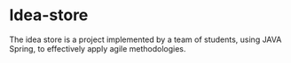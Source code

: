 # Idea-store
<p> The idea store is a project implemented by a team of students, using JAVA Spring, to effectively apply agile methodologies.</p>
